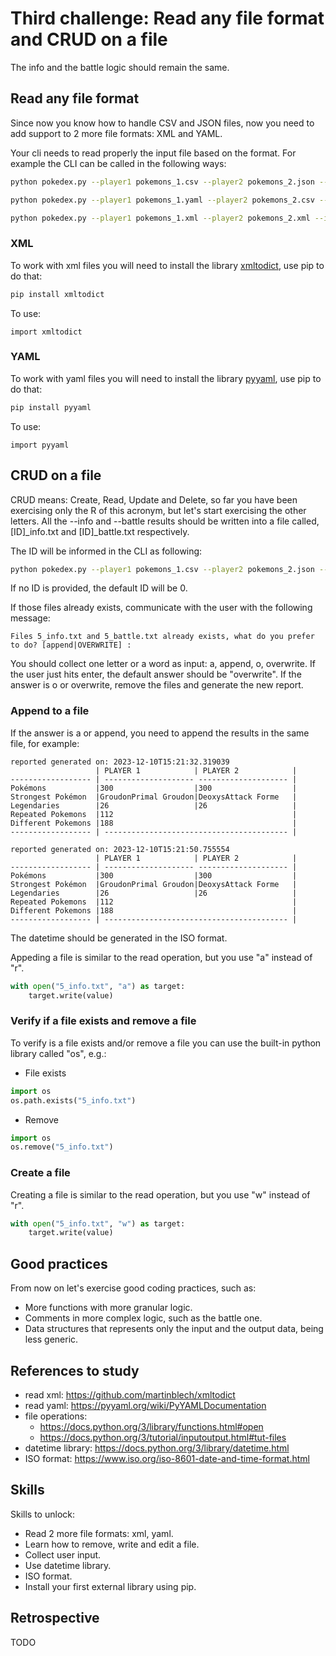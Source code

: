 # Third challenge: Read any file format and CRUD on a file

The info and the battle logic should remain the same.

## Read any file format

Since now you know how to handle CSV and JSON files, now you need to add support to 2 more file formats: XML and YAML.

Your cli needs to read properly the input file based on the format.
For example the CLI can be called in the following ways:

```sh
python pokedex.py --player1 pokemons_1.csv --player2 pokemons_2.json --info
```

```sh
python pokedex.py --player1 pokemons_1.yaml --player2 pokemons_2.csv --info
```

```sh
python pokedex.py --player1 pokemons_1.xml --player2 pokemons_2.xml --info
```

### XML

To work with xml files you will need to install the library [xmltodict](https://pypi.org/project/xmltodict/), use pip to do that:

```sh
pip install xmltodict
```

To use:
```
import xmltodict
```

### YAML

To work with yaml files you will need to install the library [pyyaml](https://pypi.org/project/PyYAML/), use pip to do that:

```sh
pip install pyyaml
```

To use:
```
import pyyaml
```

## CRUD on a file

CRUD means: Create, Read, Update and Delete, so far you have been exercising only the R of this acronym, but let's start exercising the other letters.
All the --info and --battle results should be written into a file called, [ID]_info.txt and [ID]_battle.txt respectively. 

The ID will be informed in the CLI as following:

```sh
python pokedex.py --player1 pokemons_1.csv --player2 pokemons_2.json --id 1 --info
```

If no ID is provided, the default ID will be 0.

If those files already exists, communicate with the user with the following message:

```
Files 5_info.txt and 5_battle.txt already exists, what do you prefer to do? [append|OVERWRITE] : 
```

You should collect one letter or a word as input: a, append, o, overwrite.
If the user just hits enter, the default answer should be "overwrite".
If the answer is o or overwrite, remove the files and generate the new report.

### Append to a file

If the answer is a or append, you need to append the results in the same file, for example: 

```
reported generated on: 2023-12-10T15:21:32.319039
                   | PLAYER 1            | PLAYER 2            |
------------------ | -------------------- -------------------- |
Pokémons           |300                  |300                  |
Strongest Pokémon  |GroudonPrimal Groudon|DeoxysAttack Forme   |
Legendaries        |26                   |26                   |
Repeated Pokemons  |112                                        | 
Different Pokemons |188                                        |
------------------ | ----------------------------------------- |

reported generated on: 2023-12-10T15:21:50.755554
                   | PLAYER 1            | PLAYER 2            |
------------------ | -------------------- -------------------- |
Pokémons           |300                  |300                  |
Strongest Pokémon  |GroudonPrimal Groudon|DeoxysAttack Forme   |
Legendaries        |26                   |26                   |
Repeated Pokemons  |112                                        | 
Different Pokemons |188                                        |
------------------ | ----------------------------------------- |
```

The datetime should be generated in the ISO format.

Appeding a file is similar to the read operation, but you use "a" instead of "r".

```python
with open("5_info.txt", "a") as target:
    target.write(value)
```

### Verify if a file exists and remove a file

To verify is a file exists and/or remove a file you can use the built-in python library called "os", e.g.:

- File exists
```py
import os
os.path.exists("5_info.txt")
```

- Remove
```py
import os
os.remove("5_info.txt")
```

### Create a file

Creating a file is similar to the read operation, but you use "w" instead of "r".

```py
with open("5_info.txt", "w") as target:
    target.write(value)
```

## Good practices

From now on let's exercise good coding practices, such as:
- More functions with more granular logic.
- Comments in more complex logic, such as the battle one.
- Data structures that represents only the input and the output data, being less generic.

## References to study
- read xml: https://github.com/martinblech/xmltodict
- read yaml: https://pyyaml.org/wiki/PyYAMLDocumentation
- file operations:
    - https://docs.python.org/3/library/functions.html#open
    - https://docs.python.org/3/tutorial/inputoutput.html#tut-files
- datetime library: https://docs.python.org/3/library/datetime.html
- ISO format: https://www.iso.org/iso-8601-date-and-time-format.html

## Skills

Skills to unlock:
- Read 2 more file formats: xml, yaml.
- Learn how to remove, write and edit a file.
- Collect user input.
- Use datetime library.
- ISO format.
- Install your first external library using pip.

## Retrospective

TODO
